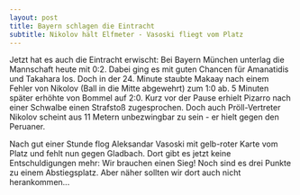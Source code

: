 ```yaml
---
layout: post
title: Bayern schlagen die Eintracht
subtitle: Nikolov hält Elfmeter - Vasoski fliegt vom Platz
---
```


Jetzt hat es auch die Eintracht erwischt: Bei Bayern München unterlag die Mannschaft heute mit 0:2. Dabei ging es mit guten Chancen für Amanatidis und Takahara los. Doch in der 24. Minute staubte Makaay nach einem Fehler von Nikolov (Ball in die Mitte abgewehrt) zum 1:0 ab. 5 Minuten später erhöhte von Bommel auf 2:0. Kurz vor der Pause erhielt Pizarro nach einer Schwalbe einen Strafstoß zugesprochen. Doch auch Pröll-Vertreter Nikolov scheint aus 11 Metern unbezwingbar zu sein - er hielt gegen den Peruaner.

Nach gut einer Stunde flog Aleksandar Vasoski mit gelb-roter Karte vom Platz und fehlt nun gegen Gladbach. Dort gibt es jetzt keine Entschuldigungen mehr: Wir brauchen einen Sieg! Noch sind es drei Punkte zu einem Abstiegsplatz. Aber näher sollten wir dort auch nicht herankommen...
